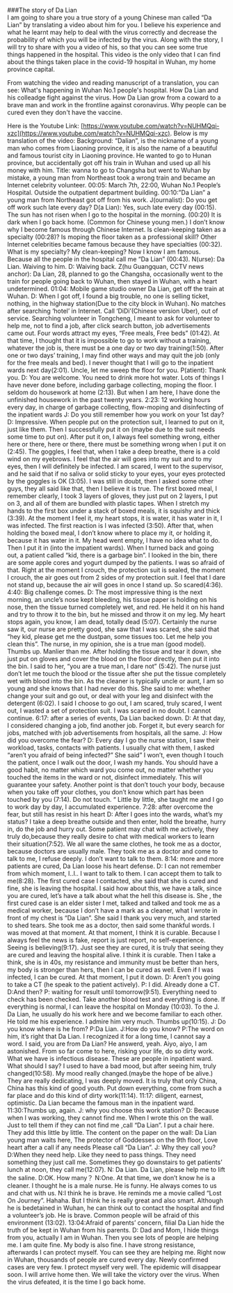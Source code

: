 
###The story of Da Lian   
I am going to share you a true story of a young Chinese man called “Da Lian” by translating a video about him for you.
I believe his experience and what he learnt may help to deal with the virus correctly and decrease the probability of which you will be infected by the virus. 
Along with the story, I will try to share with you a video of his, so that you can see some true things happened in the hospital. 
This video is the only video that I can find about the things taken place in the covid-19 hospital in Wuhan, my home province capital.

From watching the video and reading manuscript of a translation, you can see:
What's happening in Wuhan No.1 people's hospital.
How Da Lian and his colleadge fight against the virus.
How Da Lian grow from a coward to a brave man and work in the frontline against coronavirus.
Why people can be cured even they don't have the vaccine.

Here is the Youtube Link:
[https://www.youtube.com/watch?v=NUHMQqi-xzc](https://www.youtube.com/watch?v=NUHMQqi-xzc).
Below is my translation of the video:
Background: “Dalian”, is the nickname of a young man who comes from Liaoning province, it is also the name of a beautiful and famous tourist city in Liaoning province. He wanted to go to Hunan province, but accidentally got off his train in Wuhan and used up all his money with him.
	Title: wanna to go to Changsha but went to Wuhan by mistake, a young man from Northeast took a wrong train and became an Internet celebrity volunteer.
00:05: March 7th, 22:00, Wuhan No.1 People’s Hospital. Outside the outpatient department building.
00:10:”Da Lian” a young man from Northeast got off from his work.
J(ournalist): Do you get off work such late every day?
D(a Lian): Yes, such late every day (00:15). The sun has not risen when I go to the hospital in the morning. (00:20) It is dark when I go back home. (Common for Chinese young men.) I don’t know why I become famous through Chinese Internet. Is clean-keeping taken as a specialty (00:28)? Is moping the floor taken as a professional skill? Other Internet celebrities became famous because they have specialties (00:32). What is my specialty? My clean-keeping? Now I know I am famous. Because all the people in the hospital call me “Da Lian” (00:43). 
N(urse): Da Lian. Waiving to him.
D: Waiving back.
Z(hu Guangquan, CCTV news anchor): Da Lian, 28, planned to go the Changsha, occasionally went to the train for people going back to Wuhan, then stayed in Wuhan, with a heart undetermined.
01:04: Mobile game studio owner Da Lian, get off the train at Wuhan.
D: When I got off, I found a big trouble, no one is selling ticket, nothing, in the highway station(Due to the city block in Wuhan). No matches after searching ‘hotel’ in Internet. Call ‘DiDi’(Chinese version Uber), out of service. Searching volunteer in Tongcheng, I meant to ask for volunteer to help me, not to find a job, after click search button, job advertisements came out. Four words attract my eyes, “Free meals, Free beds” (01:42). At that time, I thought that it is impossible to go to work without a training, whatever the job is, there must be a one day or two day training(1:50). After one or two days’ training, I may find other ways and may quit the job (only for the free meals and bed). I never thought that I will go to the inpatient wards next day(2:01). Uncle, let me sweep the floor for you.
P(atient): Thank you.
D: You are welcome. You need to drink more hot water. Lots of things I have never done before, including garbage collecting, moping the floor. I seldom do housework at home (2:13). But when I am here, I have done the unfinished housework in the past twenty years.
2:23: 12 working hours every day, in charge of garbage collecting, flow-moping and disinfecting of the inpatient wards
J: Do you still remember how you work on your 1st day?
D: Impressive. When people put on the protection suit, I learned to put on it, just like them. Then I successfully put it on (maybe due to the suit needs some time to put on). After put it on, I always feel something wrong, either here or there, here or there, there must be something wrong when I put it on (2:45). The goggles, I feel that, when I take a deep breathe, there is a cold wind on my eyebrows. I feel that the air will goes into my suit and to my eyes, then I will definitely be infected. I am scared, I went to the supervisor, and he said that if no saliva or solid sticky to your eyes, your eyes protected by the goggles is OK (3:05). I was still in doubt, then I asked some other guys, they all said like that, then I believe it is true. The first boxed meal, I remember clearly, I took 3 layers of gloves, they just put on 2 layers, I put on 3, and all of them are bundled with plastic tapes. When I stretch my hands to the first box under a stack of boxed meals, it is squishy and thick (3:39). At the moment I feel it, my heart stops, it is water, it has water in it, I was infected. The first reaction is I was infected (3:50). After that, when holding the boxed meal, I don’t know where to place my it, or holding it, because it has water in it. My head went empty, I have no idea what to do. Then I put it in (into the impatient wards). When I turned back and going out, a patient called “kid, there is a garbage bin”. I looked in the bin, there are some apple cores and yogurt dumped by the patients.
I was so afraid of that. Right at the moment I crouch, the protection suit is sealed, the moment I crouch, the air goes out from 2 sides of my protection suit. I feel that I dare not stand up, because the air will goes in once I stand up. So scared(4:36).
4:40: Big challenge comes.
D: The most impressive thing is the next morning, an uncle’s nose kept bleeding, his tissue paper is holding on his nose, then the tissue turned completely wet, and red. He held it on his hand and try to throw it to the bin, but he missed and throw it on my leg. My heart stops again, you know, I am dead, totally dead (5:07). Certainly the nurse saw it, our nurse are pretty good, she saw that I was scared, she said that “hey kid, please get me the dustpan, some tissues too. Let me help you clean this”. The nurse, in my opinion, she is a true man (good model). Thumbs up. Manlier than me. After holding the tissue and tear it down, she just put on gloves and cover the blood on the floor directly, then put it into the bin. I said to her, “you are a true man, I dare not” (5:42). The nurse just don’t let me touch the blood or the tissue after she put the tissue completely wet with blood into the bin. As the cleaner is typically uncle or aunt, I am so young and she knows that I had never do this. She said to me: whether change your suit and go out, or deal with your leg and disinfect with the detergent (6:02). I said I choose to go out, I am scared, truly scared, I went out, I wasted a set of protection suit. I was scared in no doubt. I cannot continue.
6:17: after a series of events, Da Lian backed down.
D: At that day, I considered changing a job, find another job. Forget it, but every search for jobs, matched with job advertisements from hospitals, all the same.
J: How did you overcome the fear?
D: Every day I go the nurse station, I saw their workload, tasks, contacts with patients. I usually chat with them, I asked “aren’t you afraid of being infected?” She said” I won’t, even though I touch the patient, once I walk out the door, I wash my hands. You should have a good habit, no matter which ward you come out, no matter whether you touched the items in the ward or not, disinfect immediately. This will guarantee your safety. Another point is that don’t touch your body, because when you take off your clothes, you don’t know which part has been touched by you (7:14). Do not touch. “ Little by little, she taught me and I go to work day by day, I accumulated experience.
7:28: after overcome the fear, but still has resist in his heart
D: After I goes into the wards, what’s my status? I take a deep breathe outside and then enter, hold the breathe, hurry in, do the job and hurry out. Some patient may chat with me actively, they truly do,because they really desire to chat with medical workers to learn their situation(7:52). We all ware the same clothes, he took me as a doctor, because doctors are usually male. They took me as a doctor and come to talk to me, I refuse deeply. I don’t want to talk to them.
8:14: more and more patients are cured, Da Lian loose his heart defense.
D: I can not remember from which moment, I..I.. I want to talk to them. I can accept them to talk to me(8:28). The first cured case I contacted, she said that she is cured and fine, she is leaving the hospital. I said how about this, we have a talk, since you are cured, let’s have a talk about what the hell this disease is. She , the first cured case is an elder sister I met, talked and talked and took me as a medical worker, because I don’t have a mark as a cleaner, what I wrote in front of my chest is “Da Lian”. She said I thank you very much, and started to shed tears. She took me as a doctor, then said some thankful words. I was moved at that moment. At that moment, I think it is curable. Because I always feel the news is fake, report is just report, no self-experience. Seeing is believing(9:17). Just see they are cured, it is truly that seeing they are cured and leaving the hospital alive. I think it is curable. Then I take a think, she is in 40s, my resistance and immunity must be better than hers, my body is stronger than hers, then I can be cured as well. Even if I was infected, I can be cured. At that moment, I put it down.
D: Aren’t you going to take a CT (he speak to the patient actively).
P: I did. Already done a CT.
D:And then?
P: waiting for result until tomorrow(9:51). Everything need to check has been checked. Take another blood test and everything is done. If everything is normal, I can leave the hospital on Monday (10:03). To the J. Da Lian, he usually do his work here and we become familiar to each other. He told me his experience. I admire him very much. Thumbs up(10:15).
J: Do you know where is he from?
P:Da Lian.
J:How do you know?
P:The word on him, it’s right that Da Lian. I recognized it for a long time, I cannot say a word. I said, you are from Da Lian? He answerd, yeah. Aiyo, aiyo, I am astonished. From so far come to here, risking your life, do so dirty work. What we have is infectious disease. These are people in inpatient ward. What should I say? I used to have a bad mood, but after seeing him, truly changed(10:58). My mood really changed.(maybe the hope of be alive.) They are really dedicating, I was deeply moved. It is truly that only China, China has this kind of good youth. Put down everything, come from such a far place and do this kind of dirty work(11:14).
11:17: diligent, earnest, optimistic. Da Lian became the famous man in the inpatient ward.
11:30:Thumbs up, again.
J: why you choose this work station?
D: Because when I was working, they cannot find me. When I wrote this on the wall. Just to tell them if they can not find me ,call “Da Lian”. I put a chair here. They add this little by little.
The content on the paper on the wall:
Da Lian young man waits here,
The protector of Goddesses on the 9th floor,
Love heart after a call if any needs
Please call “Da Lian”.
J: Why they call you?
D:When they need help. Like they need to pass things. They need something they just call me. Sometimes they go downstairs to get patients’ lunch at noon, they call me(12:07).
N: Da Lian. Da Lian, please help me to lift the saline.
D:OK. How many？
N:One. At that time, we don’t know he is a cleaner. I thought he is a male nurse. He is funny. He always comes to us and chat with us.
N:I think he is brave. He reminds me a movie called “Lost On Journey”. Hahaha. But I think he is really great and also smart. Although he is bedetained in Wuhan, he can think out to contact the hospital and find a volunteer’s job. He is brave. Common people will be afraid of this environment (13:02).
13:04:Afraid of parents’ concern, filial Da Lian hide the truth of be kept in Wuhan from his parents.
D: Dad and Mom, I hide things from you, actually I am in Wuhan. Then you see lots of people are helping me. I am quite fine. My body is also fine. I have strong resistance, afterwards I can protect myself. You can see they are helping me. Right now in Wuhan, thousands of people are cured every day. Newly confirmed cases are very few. I protect myself very well. The epidemic will disappear soon. I will arrive home then. We will take the victory over the virus. When the virus defeated, it is the time I go back home.
